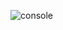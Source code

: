 ![console](https://github.com/yagmurcurku/Tobeto-Java/assets/114661852/083db179-d512-41ce-9a86-231e0df7b361)
